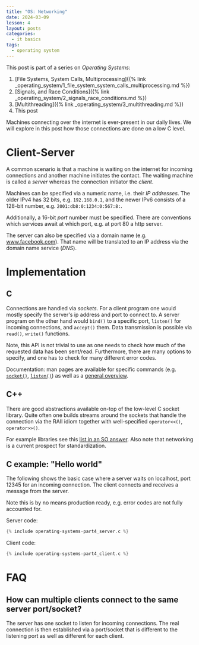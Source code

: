 ```yaml
---
title: "OS: Networking"
date: 2024-03-09
lesson: 4
layout: posts
categories:
  - it basics
tags:
  - operating system
---
```


This post is part of a series on _Operating Systems_:
1. [File Systems, System Calls, Multiprocessing]({% link _operating_system/1_file_system_system_calls_multiprocessing.md %})
2. [Signals, and Race Conditions]({% link _operating_system/2_signals_race_conditions.md %})
3. [Multithreading]({% link _operating_system/3_multithreading.md %})
4. This post

Machines connecting over the internet is ever-present in our daily lives.
We will explore in this post how those connections are done on a low C level.

# Client-Server

A common scenario is that a machine is waiting on the internet for incoming connections and another machine initiates the contact.
The waiting machine is called a _server_ whereas the connection initiator the _client_.

Machines can be specified via a numeric name, i.e. their _IP addresses_.
The older IPv4 has 32 bits, e.g. `192.168.0.1`, and the newer IPv6 consists of a 128-bit number, e.g. `2001:db8:0:1234:0:567:8:`.

Additionally, a 16-bit _port_ number must be specified.
There are conventions which services await at which port, e.g. at port 80 a http server.

The server can also be specified via a domain name (e.g. www.facebook.com).
That name will be translated to an IP address via the domain name service (_DNS_).

# Implementation

## C

Connections are handled via _sockets_.
For a client program one would mostly specify the server's ip address and port to connect to.
A server program on the other hand would `bind()` to a specific port, `listen()` for incoming connections, and `accept()` them.
Data transmission is possible via `read()`, `write()` functions.

Note, this API is not trivial to use as one needs to check how much of the requested data has been sent/read.
Furthermore, there are many options to specify, and one has to check for many different error codes.

Documentation: man pages are available for specific commands (e.g. [`socket()`](https://www.man7.org/linux/man-pages/man2/socket.2.html), [`listen()`](https://www.man7.org/linux/man-pages/man2/listen.2.html)) as well as a [general overview](https://www.man7.org/linux/man-pages/man7/ip.7.html).

## C++

There are good abstractions available on-top of the low-level C socket library.
Quite often one builds streams around the sockets that handle the connection via the RAII idiom together with well-specified `operator<<()`, `operator>>()`.

For example libraries see this [list in an SO answer](https://stackoverflow.com/questions/118945/best-c-c-network-library).
Also note that networking is a current prospect for standardization.

## C example: "Hello world"

The following shows the basic case where a server waits on localhost, port 12345 for an incoming connection.
The client connects and receives a message from the server.

Note this is by no means production ready, e.g. error codes are not fully accounted for.

Server code:
```c
{% include operating-systems-part4_server.c %}
```

Client code:
```c
{% include operating-systems-part4_client.c %}
```

# FAQ

## How can multiple clients connect to the same server port/socket?

The server has one socket to listen for incoming connections.
The real connection is then established via a port/socket that is different to the listening port as well as different for each client.
